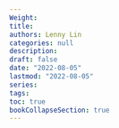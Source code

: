 ```yaml
---
Weight: 
title: 
authors: Lenny Lin
categories: null
description: 
draft: false
date: "2022-08-05"
lastmod: "2022-08-05"
series:
tags: 
toc: true
bookCollapseSection: true
---
```







